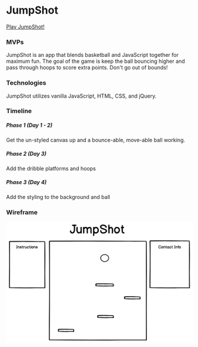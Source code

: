 # JumpShot

[Play JumpShot!](http://robertoconnor.io/JumpShot/)

### MVPs
JumpShot is an app that blends basketball and JavaScript together for maximum fun. The goal of the game is keep the ball bouncing higher and pass through hoops to score extra points. Don't go out of bounds!

### Technologies
JumpShot utilizes vanilla JavaScript, HTML, CSS, and jQuery.

### Timeline
##### Phase 1 (Day 1 - 2)
Get the un-styled canvas up and a bounce-able, move-able ball working.
##### Phase 2 (Day 3)
Add the dribble platforms and hoops
##### Phase 3 (Day 4)
Add the styling to the background and ball

### Wireframe
![alt text](./images/jumpshot_wireframe.png)
